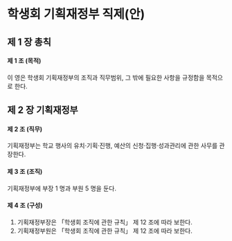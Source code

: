 # 학생회 기획재정부 직제(안)

## 제 1 장 총칙

#### 제 1 조 (목적)

이 영은 학생회 기획재정부의 조직과 직무범위, 그 밖에 필요한 사항을 규정함을 목적으로 한다.

## 제 2 장 기획재정부

#### 제 2 조 (직무)

기획재정부는 학교 행사의 유치&middot;기획&middot;진행, 예산의 신청&middot;집행&middot;성과관리에 관한 사무를 관장한다.

#### 제 3 조 (조직)

기획재정부에 부장 1 명과 부원 5 명을 둔다.

#### 제 4 조 (구성)

1.  기획재정부장은 &#12300;학생회 조직에 관한 규칙&#12301; 제 12 조에 따라 보한다.
2.  기획재정부원은 &#12300;학생회 조직에 관한 규칙&#12301; 제 12 조에 따라 보한다.
